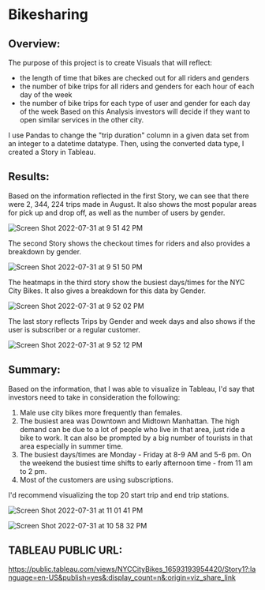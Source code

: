 # Bikesharing
## Overview: 
The purpose of this project is to create Visuals that will reflect: 
 - the length of time that bikes are checked out for all riders and genders
 - the number of bike trips for all riders and genders for each hour of each day of the week
 - the number of bike trips for each type of user and gender for each day of the week
Based on this Analysis  investors will decide if they want to open similar services in the other city. 

I use Pandas to change the "trip duration" column in a given data set from an integer to a datetime datatype. Then, using the converted data type, I created a Story in Tableau. 

## Results: 

Based on the information reflected in  the first Story, we can see that there were 2, 344, 224 trips made in August. It also  shows the most popular areas for pick up and drop off, as well as the number of users by gender. 

![Screen Shot 2022-07-31 at 9 51 42 PM](https://user-images.githubusercontent.com/103322251/182059321-ade11318-5067-4f02-b967-8602fb8fbf6a.png)

The second  Story shows the checkout times for riders and also provides a breakdown by gender. 

![Screen Shot 2022-07-31 at 9 51 50 PM](https://user-images.githubusercontent.com/103322251/182059483-c0ad6747-d305-42d9-a933-4a7ec78943cb.png)

The heatmaps in the third story show the busiest days/times for the NYC City Bikes. It also  gives a breakdown for this data by Gender. 

![Screen Shot 2022-07-31 at 9 52 02 PM](https://user-images.githubusercontent.com/103322251/182059849-e10328b5-23ef-4d4f-875b-151484b6be6d.png)

The last story reflects Trips by Gender and week days and also shows if the user is subscriber or a regular customer. 

![Screen Shot 2022-07-31 at 9 52 12 PM](https://user-images.githubusercontent.com/103322251/182059979-ff26e2a2-be19-489f-b4e2-2b791cd552de.png)

## Summary: 

Based on the information, that I was able to visualize in Tableau, I'd say that investors need to take in  consideration the following: 

1. Male use city bikes more frequently than females. 
2. The busiest area was Downtown and Midtown Manhattan. The high demand can be due to 
a lot of people who live in that area, just ride a bike to work. It can also be prompted by a big  number of tourists in that area especially in summer time. 
3. The busiest days/times are Monday - Friday at 8-9 AM and 5-6 pm. On the weekend the busiest time shifts to early afternoon time - from  11 am  to 2 pm. 
4. Most of the customers are using subscriptions. 

I'd recommend visualizing the top 20 start trip and end trip stations. 

![Screen Shot 2022-07-31 at 11 01 41 PM](https://user-images.githubusercontent.com/103322251/182064282-b6efcb22-8e3f-4c4c-80d4-b15c6afcc959.png)

![Screen Shot 2022-07-31 at 10 58 32 PM](https://user-images.githubusercontent.com/103322251/182064237-ccf2003e-ea91-4e95-b947-1bc097815281.png)

## TABLEAU PUBLIC URL:

https://public.tableau.com/views/NYCCityBikes_16593193954420/Story1?:language=en-US&publish=yes&:display_count=n&:origin=viz_share_link

